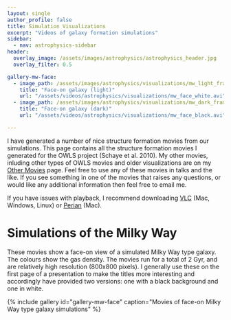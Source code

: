 ```yaml
---
layout: single
author_profile: false
title: Simulation Visualizations
excerpt: "Videos of galaxy formation simulations"
sidebar:
  - nav: astrophysics-sidebar
header:
  overlay_image: /assets/images/astrophysics/astrophysics_header.jpg
  overlay_filter: 0.5

gallery-mw-face:
  - image_path: /assets/images/astrophysics/visualizations/mw_light_frame.jpg
    title: "Face-on galaxy (light)"
    url: "/assets/videos/astrophysics/visualizations/mw_face_white.avi"
  - image_path: /assets/images/astrophysics/visualizations/mw_dark_frame.jpg
    title: "Face-on galaxy (dark)"
    url: "/assets/videos/astrophysics/visualizations/mw_face_black.avi"

---
```


I have generated a number of nice structure formation movies from our simulations. This page contains all the structure formation movies I generated for the OWLS project (Schaye et al. 2010).  My other movies, inluding other types of OWLS movies and older visualizations are on my <a href="/astrophysics/other-movies/">Other Movies</a> page. Feel free to use any of these movies in talks and the like.  If you see something in one of the movies that raises any questions, or would like any additional information then feel free to email me.

If you have issues with playback, I recommend downloading <a href="https://www.videolan.org/vlc/index.html">VLC</a> (Mac, Windows, Linux) or <a href="https://perian.org/">Perian</a> (Mac).

# Simulations of the Milky Way

These movies show a face-on view of a simulated Milky Way type galaxy.  The colours show the gas density.  The movies run for a total of 2 Gyr, and are relatively high resolution (800x800 pixels).  I generally use these on the first page of a presentation to make the titles more interesting and accordingly have provided two versions:  one with a black background and one in white.

{% include gallery id="gallery-mw-face" caption="Movies of face-on Milky Way type galaxy simulations" %}
